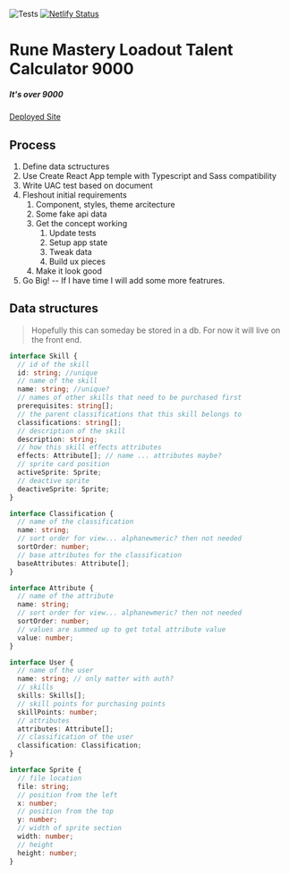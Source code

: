 ![Tests](https://github.com/bcbrian/skill-tree/workflows/Tests/badge.svg)
[![Netlify Status](https://api.netlify.com/api/v1/badges/634698f6-1397-4562-88f5-de0aa2a2a692/deploy-status)](https://app.netlify.com/sites/skill-tree/deploys)

# Rune Mastery Loadout Talent Calculator 9000

##### It's over 9000

[Deployed Site](https://skill-tree.codesagas.dev/)

## Process

1. Define data sctructures
1. Use Create React App temple with Typescript and Sass compatibility
1. Write UAC test based on document
1. Fleshout initial requirements
   1. Component, styles, theme arcitecture
   2. Some fake api data
   3. Get the concept working
      1. Update tests
      2. Setup app state
      3. Tweak data
      4. Build ux pieces
   4. Make it look good
2. Go Big! -- If I have time I will add some more featrures.

## Data structures

> Hopefully this can someday be stored in a db. For now it will live on the front end.

```ts
interface Skill {
  // id of the skill
  id: string; //unique
  // name of the skill
  name: string; //unique?
  // names of other skills that need to be purchased first
  prerequisites: string[];
  // the parent classifications that this skill belongs to
  classifications: string[];
  // description of the skill
  description: string;
  // how this skill effects attributes
  effects: Attribute[]; // name ... attributes maybe?
  // sprite card position
  activeSprite: Sprite;
  // deactive sprite
  deactiveSprite: Sprite;
}

interface Classification {
  // name of the classification
  name: string;
  // sort order for view... alphanewmeric? then not needed
  sortOrder: number;
  // base attributes for the classification
  baseAttributes: Attribute[];
}

interface Attribute {
  // name of the attribute
  name: string;
  // sort order for view... alphanewmeric? then not needed
  sortOrder: number;
  // values are summed up to get total attribute value
  value: number;
}

interface User {
  // name of the user
  name: string; // only matter with auth?
  // skills
  skills: Skills[];
  // skill points for purchasing points
  skillPoints: number;
  // attributes
  attributes: Attribute[];
  // classification of the user
  classification: Classification;
}

interface Sprite {
  // file location
  file: string;
  // position from the left
  x: number;
  // position from the top
  y: number;
  // width of sprite section
  width: number;
  // height
  height: number;
}
```
